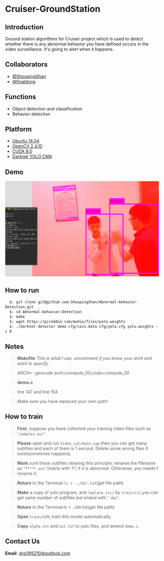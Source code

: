 # Cruiser-GroundStation
## Introduction
Ground station algorithms for Cruiser project which is used to detect whether there is any abnormal behavior you have defined occurs  in the video surveillance. It's going to alert when it happens.
## Collaborators
- [@ShoupingShan](https://github.com/ShoupingShan)
- [@finaldong](https://github.com/finaldong)
## Functions
- Object detection and classification
- Behavior detection
## Platform
- [Ubuntu 14.04](http://www.ubuntu.com/)
- [OpenCV 2.4.10](http://opencv.org/)
- [CUDA 8.0](http://www.nvidia.cn/object/cudazone-cn.html)
- [Darknet YOLO CNN](https://pjreddie.com/darknet)
## Demo
![fight](result/fight.jpeg)
## How to run

 ```
   $: git clone git@github.com:ShoupingShan/Abnormal-behavior-Detection.git
   $: cd Abnormal-behavior-Detection
   $: make
   $: wget https://pjreddie.com/media/files/yolo.weights
   $: ./darknet detector demo cfg/coco.data cfg/yolo.cfg yolo.weights -c 0
 ```

 ## Notes
 > **Makefile**
 > *This is what I use, uncomment if you know your arch and want to specify*

 > ARCH=  -gencode arch=compute_50,code=compute_50

 >**demo.c**

 >line 147 and line 154

 >Make sure you have replaced your own path!

 ## How to train
  >**First**, suppose you have collected your training video files such as `"samples.avi"`.

  >**Please** open and run `Video_cut/main.cpp`  then you can get many subfiles and each of them is 1 second. Delete some wrong files if exist(sometimes happens).

  >**Mark** sure these subfiles obeying this principle: rename the filename as `"f****.avi"`(starts with 'f') if it is abnormal. Otherwise, you needn't rename it.

  >**Return** to the Terminal:`ls > ../dir.txt`(get file path)  

  >**Make** a copy of yolo program, and `replace src/` by `train/src`,you can get same number of subfiles but ended with '`.dat`'.

  >**Return** to the Terminal:ls > ../dir.txt(get file path)

  >**Open** `train/SVM`, train this model automatically.

  >**Copy** `alpha.txt` and `out.txt` to yolo files, and amend `demo.c`.

## Contact Us
**Email**: shp395210@outlook.com

